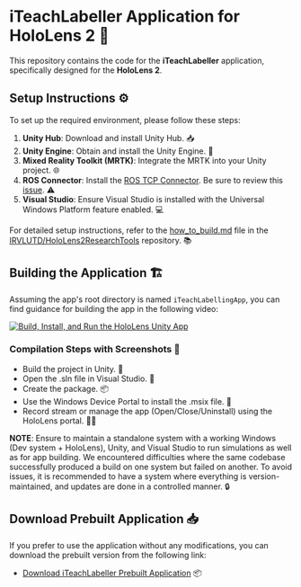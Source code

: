 # iTeachLabeller Application for HoloLens 2 🦾

This repository contains the code for the **iTeachLabeller** application, specifically designed for the **HoloLens 2**. 

## Setup Instructions ⚙️

To set up the required environment, please follow these steps:

1. **Unity Hub**: Download and install Unity Hub. 📥
2. **Unity Engine**: Obtain and install the Unity Engine. 🔧
3. **Mixed Reality Toolkit (MRTK)**: Integrate the MRTK into your Unity project. 🌐
4. **ROS Connector**: Install the [ROS TCP Connector](https://github.com/Unity-Technologies/ROS-TCP-Connector). Be sure to review this [issue](https://github.com/Unity-Technologies/ROS-TCP-Endpoint/issues/82). ⚠️
5. **Visual Studio**: Ensure Visual Studio is installed with the Universal Windows Platform feature enabled. 💻

For detailed setup instructions, refer to the [how_to_build.md](https://github.com/IRVLUTD/HoloLens2ResearchTools/blob/main/docs/how_to_build.md) file in the [IRVLUTD/HoloLens2ResearchTools](https://github.com/IRVLUTD/HoloLens2ResearchTools/tree/main) repository. 📚

## Building the Application 🏗️

Assuming the app's root directory is named `iTeachLabellingApp`, you can find guidance for building the app in the following video:

[![Build, Install, and Run the HoloLens Unity App](https://i9.ytimg.com/vi_webp/kvzMAMyluJU/mqdefault.webp?v=66fdaee4&sqp=CPTc9rcG&rs=AOn4CLDHb2Tr4BQtK3-Vvpk748-E2yBF2w)](https://www.youtube.com/watch?v=kvzMAMyluJU)

### Compilation Steps with Screenshots 📸
- Build the project in Unity. 🔨
- Open the .sln file in Visual Studio. 📂
- Create the package. 📦
- Use the Windows Device Portal to install the .msix file. 🚀
- Record stream or manage the app (Open/Close/Uninstall) using the HoloLens portal. 🎤📱

**NOTE**: Ensure to maintain a standalone system with a working Windows (Dev system + HoloLens), Unity, and Visual Studio to run simulations as well as for app building. We encountered difficulties where the same codebase successfully produced a build on one system but failed on another. To avoid issues, it is recommended to have a system where everything is version-maintained, and updates are done in a controlled manner. 🔒

## Download Prebuilt Application 📥

If you prefer to use the application without any modifications, you can download the prebuilt version from the following link:

- [Download iTeachLabeller Prebuilt Application](https://utdallas.box.com/v/iTeachLabellerApp) 📦
